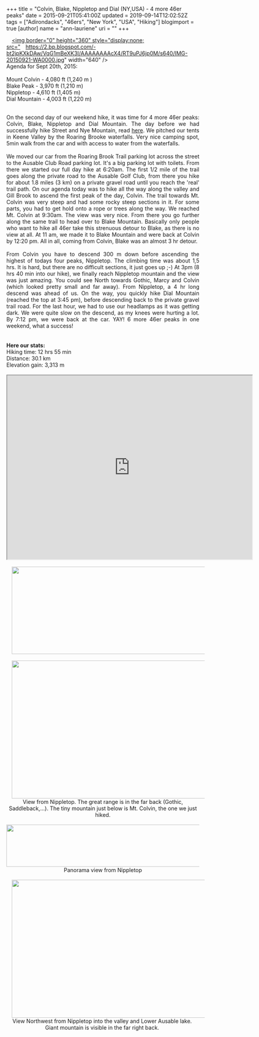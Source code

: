 +++
title = "Colvin, Blake, Nippletop and Dial (NY,USA)  - 4 more 46er peaks"
date = 2015-09-21T05:41:00Z
updated = 2019-09-14T12:02:52Z
tags = ["Adirondacks", "46ers", "New York", "USA", "Hiking"]
blogimport = true 
[author]
	name = "ann-lauriene"
	uri = ""
+++

<a href="http://2.bp.blogspot.com/-bt2jpKXkDAw/VqG1mBeXK3I/AAAAAAAAcX4/RT9uPJ6jp0M/s1600/IMG-20150921-WA0000.jpg" imageanchor="1" style="margin-left: 1em; margin-right: 1em; text-align: center;"><img border="0" height="360" style="display:none; src="https://2.bp.blogspot.com/-bt2jpKXkDAw/VqG1mBeXK3I/AAAAAAAAcX4/RT9uPJ6jp0M/s640/IMG-20150921-WA0000.jpg" width="640" /></a><br />Agenda for Sept 20th, 2015:<br /><br />Mount Colvin - 4,080 ft (1,240 m )<br />Blake Peak - 3,970 ft (1,210 m)<br />Nippletop - 4,610 ft (1,405 m)<br />Dial Mountain - 4,003 ft (1,220 m)<br /><br /><div style="text-align: justify;">On the second day of our weekend hike, it was time for 4 more 46er peaks: Colvin, Blake, Nippletop and Dial Mountain. The day before we had successfully hike Street and Nye Mountain, read <a href="http://peakhunt.blogspot.ca/2015/09/street-and-nye-mountain-ny-usa-4150-ft.html" target="_blank">here</a>. We pitched our tents in Keene Valley by the Roaring Brooke waterfalls. Very nice camping spot, 5min walk from the car and with access to water from the waterfalls.</div><div style="text-align: justify;"><br /></div><div style="text-align: justify;">We moved our car from the Roaring Brook Trail parking lot across the street to the Ausable Club Road parking lot. It's a big parking lot with toilets. From there we started our full day hike at 6:20am. The first 1/2 mile of the trail goes along the private road to the Ausable Golf Club, from there you hike for about 1.8 miles (3 km) on a private gravel road until you reach the 'real' trail path. On our agenda today was to hike all the way along the valley and Gill Brook to ascend the first peak of the day, Colvin. The trail towards Mt. Colvin was very steep and had some rocky steep sections in it. For some parts, you had to get hold onto a rope or trees along the way. We reached Mt. Colvin at 9:30am. The view was very nice. From there you go further along the same trail to head over to Blake Mountain. Basically only people who want to hike all 46er take this strenuous detour to Blake, as there is no view at all. At 11 am, we made it to Blake Mountain and were back at Colvin by 12:20 pm. All in all, coming from Colvin, Blake was an almost 3 hr detour.</div><div style="text-align: justify;"><br /></div><div style="text-align: justify;">From Colvin you have to descend 300 m down before ascending the highest of todays four peaks, Nippletop. The climbing time was about 1,5 hrs. It is hard, but there are no difficult sections, it just goes up ;-) At 3pm (8 hrs 40 min into our hike), we finally reach Nippletop mountain and the view was just amazing. You could see North towards Gothic, Marcy and Colvin (which looked pretty small and far away). From Nippletop, a 4 hr long descend was ahead of us. On the way, you quickly hike Dial Mountain (reached the top at 3:45 pm), before descending back to the private gravel trail road. For the last hour, we had to use our headlamps as it was getting dark. We were quite slow on the descend, as my knees were hurting a lot. By 7:12 pm, we were back at the car. YAY! 6 more 46er peaks in one weekend, what a success!</div><br /><br /><b>Here our stats:&nbsp;</b><br />Hiking time: 12 hrs 55 min<br />Distance: 30.1 km<br />Elevation gain: 3,313 m<br /><br /><iframe height="480" src="https://www.google.com/maps/d/u/0/embed?mid=z9AtqvgI4o0E.kwwzOCVAppd8" width="640"></iframe><br /><br /><div class="separator" style="clear: both; text-align: center;"><a href="http://1.bp.blogspot.com/-CcYXiNa6oew/VqGxtJQW7WI/AAAAAAAAcXg/jy_0r6kTCVA/s1600/Screen%2BShot%2B2016-01-21%2Bat%2B11.35.37%2BPM.png" imageanchor="1" style="margin-left: 1em; margin-right: 1em;"><img border="0" height="228" src="https://1.bp.blogspot.com/-CcYXiNa6oew/VqGxtJQW7WI/AAAAAAAAcXg/jy_0r6kTCVA/s640/Screen%2BShot%2B2016-01-21%2Bat%2B11.35.37%2BPM.png" width="640" /></a></div><div class="separator" style="clear: both; text-align: center;"><br /></div><div class="separator" style="clear: both; text-align: center;"><a href="http://2.bp.blogspot.com/-bt2jpKXkDAw/VqG1mBeXK3I/AAAAAAAAcX4/RT9uPJ6jp0M/s1600/IMG-20150921-WA0000.jpg" imageanchor="1" style="margin-left: 1em; margin-right: 1em;"><img border="0" height="360" src="https://2.bp.blogspot.com/-bt2jpKXkDAw/VqG1mBeXK3I/AAAAAAAAcX4/RT9uPJ6jp0M/s640/IMG-20150921-WA0000.jpg" width="640" /></a></div><div class="separator" style="clear: both; text-align: center;">View from Nippletop. The great range is in the far back (Gothic, Saddleback,...). The tiny mountain just below is Mt. Colvin, the one we just hiked.</div><br /><div class="separator" style="clear: both; text-align: center;"><img border="0" height="110" src="https://3.bp.blogspot.com/-kicXSs-IRvA/VqG1ls1zEbI/AAAAAAAAcXs/KBxhRXhz6H4/s640/IMG-20150921-WA0001.jpg" width="640" />Panorama view from Nippletop</div><div class="separator" style="clear: both; text-align: center;"><br /></div><div class="separator" style="clear: both; text-align: center;"><a href="http://4.bp.blogspot.com/-S7QBRB5nSW0/VqG1mBoT01I/AAAAAAAAcX0/Qr5FWANxDQs/s1600/IMG-20150921-WA0002.jpg" imageanchor="1" style="margin-left: 1em; margin-right: 1em;"><img border="0" height="360" src="https://4.bp.blogspot.com/-S7QBRB5nSW0/VqG1mBoT01I/AAAAAAAAcX0/Qr5FWANxDQs/s640/IMG-20150921-WA0002.jpg" width="640" /></a></div><div class="separator" style="clear: both; text-align: center;">View Northwest from Nippletop into the valley and Lower Ausable lake.&nbsp;</div><div class="separator" style="clear: both; text-align: center;">Giant mountain is visible in the far right back.&nbsp;</div><div style="text-align: center;"><br /></div>
